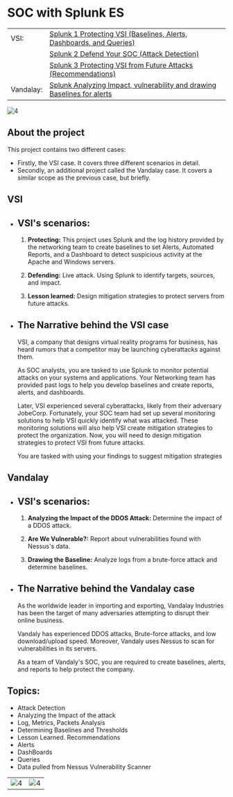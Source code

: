 # SOC with Splunk ES

|||
| --- | --- |
| VSI: | [Splunk 1 Protecting VSI (Baselines, Alerts, Dashboards, and Queries)](/Splunk%201%20Protecting%20VSI%20(Baselines%2C%20Alerts%2C%20Dashboards%2C%20and%20Queries).md) |
| | [Splunk 2 Defend Your SOC (Attack Detection)](/Splunk%202%20Defend%20Your%20SOC%20(Attack%20Detection).md) |
| | [Splunk 3 Protecting VSI from Future Attacks (Recommendations)](/Splunk%203%20Protecting%20VSI%20from%20Future%20Attacks%20(Recommendations).md) |
| Vandalay: | [Splunk Analyzing Impact, vulnerability and drawing Baselines for alerts](/Splunk%20Analyzing%20Impact%2C%20vulnerability%20and%20drawing%20Baselines%20for%20alerts.md) |

![4](/Images/2/8.png)

## About the project

This project contains two different cases:

- Firstly, the VSI case. It covers three different scenarios in detail.
- Secondly, an additional project called the Vandalay case. It covers a similar scope as the previous case, but briefly. 

## VSI

- ## VSI's scenarios:

    1. **Protecting:** This project uses Splunk and the log history provided by the networking team to create baselines to set Alerts, Automated Reports, and a Dashboard to detect suspicious activity at the Apache and Windows servers.

    2. **Defending:**  Live attack. Using Splunk to identify targets, sources, and impact.

    3. **Lesson learned:** Design mitigation strategies to protect servers from future attacks.

- ## **The Narrative behind the VSI case**

    VSI, a company that designs virtual reality programs for business, has heard rumors that a competitor may be launching cyberattacks against them. 

    As SOC analysts, you are tasked to use Splunk to monitor potential attacks on your systems and applications. Your Networking team has provided past logs to help you develop baselines and create reports, alerts, and dashboards.

    Later, VSI experienced several cyberattacks, likely from their adversary JobeCorp. Fortunately, your SOC team had set up several monitoring solutions to help VSI quickly identify what was attacked. These monitoring solutions will also help VSI create mitigation strategies to protect the organization. Now, you will need to design mitigation strategies to protect VSI from future attacks.

    You are tasked with using your findings to suggest mitigation strategies

## Vandalay

- ## VSI's scenarios:

    1. **Analyzing the Impact of the DDOS Attack:** Determine the impact of a DDOS attack.

    2. **Are We Vulnerable?:** Report about vulnerabilities found with Nessus's data.

    3. **Drawing the Baseline:** Analyze logs from a brute-force attack and determine baselines.

- ## **The Narrative behind the Vandalay case**
    As the worldwide leader in importing and exporting, Vandalay Industries has been the target of many adversaries attempting to disrupt their online business. 

    Vandaly has experienced DDOS attacks, Brute-force attacks, and low download/upload speed. Moreover, Vandaly uses Nessus to scan for vulnerabilities in its servers. 

    As a team of Vandaly's SOC, you are required to create baselines, alerts, and reports to help protect the company.



## Topics:
- Attack Detection
- Analyzing the Impact of the attack
- Log, Metrics, Packets Analysis
- Determining Baselines and Thresholds
- Lesson Learned. Recommendations
- Alerts
- DashBoards
- Queries
- Data pulled from Nessus Vulnerability Scanner

| | |
| -- | -- |
| ![4](/Images/3/4.png) | ![4](/Images/2/9.png) |


